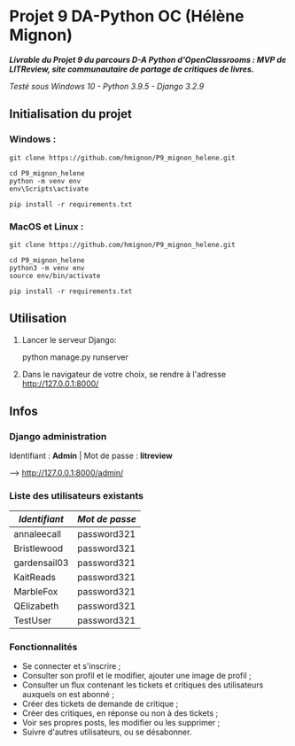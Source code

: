 # Projet 9 DA-Python OC (Hélène Mignon)

***Livrable du Projet 9 du parcours D-A Python d'OpenClassrooms : MVP de LITReview, site communautaire de partage de critiques de livres.***

_Testé sous Windows 10 - Python 3.9.5 - Django 3.2.9_

## Initialisation du projet

### Windows :

    git clone https://github.com/hmignon/P9_mignon_helene.git

    cd P9_mignon_helene 
    python -m venv env 
    env\Scripts\activate

    pip install -r requirements.txt


### MacOS et Linux :

    git clone https://github.com/hmignon/P9_mignon_helene.git

    cd P9_mignon_helene 
    python3 -m venv env 
    source env/bin/activate

    pip install -r requirements.txt


## Utilisation

1. Lancer le serveur Django:


    python manage.py runserver


2. Dans le navigateur de votre choix, se rendre à l'adresse http://127.0.0.1:8000/


## Infos

### Django administration

Identifiant : **Admin** | Mot de passe : **litreview**

--> http://127.0.0.1:8000/admin/

### Liste des utilisateurs existants

| *Identifiant* | *Mot de passe* |
|---------------|----------------|
| annaleecall   | password321    |
| Bristlewood   | password321    |
| gardensail03  | password321    |
| KaitReads     | password321    |
| MarbleFox     | password321    |
| QElizabeth    | password321    |
| TestUser      | password321    |


### Fonctionnalités

- Se connecter et s'inscrire ;
- Consulter son profil et le modifier, ajouter une image de profil ;
- Consulter un flux contenant les tickets et critiques des utilisateurs auxquels on est abonné ;
- Créer des tickets de demande de critique ;
- Créer des critiques, en réponse ou non à des tickets ;
- Voir ses propres posts, les modifier ou les supprimer ;
- Suivre d'autres utilisateurs, ou se désabonner.